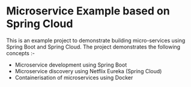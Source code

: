 # Microservice Example based on Spring Cloud
This is an example project to demonstrate building micro-services using Spring Boot and Spring Cloud. 
The project demonstrates the following concepts :-

* Microservice development using Spring Boot
* Microservice discovery using Netflix Eureka (Spring Cloud)
* Containerisation of microservices using Docker
